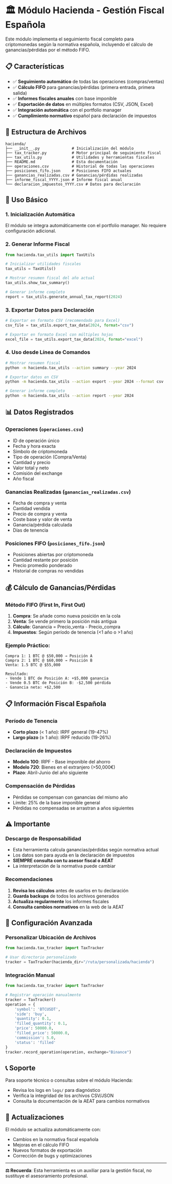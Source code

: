 # 🏛️ Módulo Hacienda - Gestión Fiscal Española

Este módulo implementa el seguimiento fiscal completo para criptomonedas según la normativa española, incluyendo el cálculo de ganancias/pérdidas por el método FIFO.

## 📋 Características

- ✅ **Seguimiento automático** de todas las operaciones (compras/ventas)
- ✅ **Cálculo FIFO** para ganancias/pérdidas (primera entrada, primera salida)
- ✅ **Informes fiscales anuales** con base imponible
- ✅ **Exportación de datos** en múltiples formatos (CSV, JSON, Excel)
- ✅ **Integración automática** con el portfolio manager
- ✅ **Cumplimiento normativo** español para declaración de impuestos

## 📁 Estructura de Archivos

```
hacienda/
├── __init__.py              # Inicialización del módulo
├── tax_tracker.py           # Motor principal de seguimiento fiscal
├── tax_utils.py             # Utilidades y herramientas fiscales
├── README.md                # Esta documentación
├── operaciones.csv          # Historial de todas las operaciones
├── posiciones_fifo.json     # Posiciones FIFO actuales
├── ganancias_realizadas.csv # Ganancias/pérdidas realizadas
├── informe_fiscal_YYYY.json # Informe fiscal anual
└── declaracion_impuestos_YYYY.csv # Datos para declaración
```

## 🚀 Uso Básico

### 1. Inicialización Automática

El módulo se integra automáticamente con el portfolio manager. No requiere configuración adicional.

### 2. Generar Informe Fiscal

```python
from hacienda.tax_utils import TaxUtils

# Inicializar utilidades fiscales
tax_utils = TaxUtils()

# Mostrar resumen fiscal del año actual
tax_utils.show_tax_summary()

# Generar informe completo
report = tax_utils.generate_annual_tax_report(2024)
```

### 3. Exportar Datos para Declaración

```python
# Exportar en formato CSV (recomendado para Excel)
csv_file = tax_utils.export_tax_data(2024, format="csv")

# Exportar en formato Excel con múltiples hojas
excel_file = tax_utils.export_tax_data(2024, format="excel")
```

### 4. Uso desde Línea de Comandos

```bash
# Mostrar resumen fiscal
python -m hacienda.tax_utils --action summary --year 2024

# Exportar datos en CSV
python -m hacienda.tax_utils --action export --year 2024 --format csv

# Generar informe completo
python -m hacienda.tax_utils --action report --year 2024
```

## 📊 Datos Registrados

### Operaciones (`operaciones.csv`)
- ID de operación único
- Fecha y hora exacta
- Símbolo de criptomoneda
- Tipo de operación (Compra/Venta)
- Cantidad y precio
- Valor total y neto
- Comisión del exchange
- Año fiscal

### Ganancias Realizadas (`ganancias_realizadas.csv`)
- Fecha de compra y venta
- Cantidad vendida
- Precio de compra y venta
- Coste base y valor de venta
- Ganancia/pérdida calculada
- Días de tenencia

### Posiciones FIFO (`posiciones_fifo.json`)
- Posiciones abiertas por criptomoneda
- Cantidad restante por posición
- Precio promedio ponderado
- Historial de compras no vendidas

## 💰 Cálculo de Ganancias/Pérdidas

### Método FIFO (First In, First Out)
1. **Compra**: Se añade como nueva posición en la cola
2. **Venta**: Se vende primero la posición más antigua
3. **Cálculo**: Ganancia = Precio_venta - Precio_compra
4. **Impuestos**: Según período de tenencia (<1 año o >1 año)

### Ejemplo Práctico:
```
Compra 1: 1 BTC @ $50,000 → Posición A
Compra 2: 1 BTC @ $60,000 → Posición B
Venta: 1.5 BTC @ $55,000

Resultado:
- Vende 1 BTC de Posición A: +$5,000 ganancia
- Vende 0.5 BTC de Posición B: -$2,500 pérdida
- Ganancia neta: +$2,500
```

## 📋 Información Fiscal Española

### Período de Tenencia
- **Corto plazo** (< 1 año): IRPF general (19-47%)
- **Largo plazo** (≥ 1 año): IRPF reducido (19-26%)

### Declaración de Impuestos
- **Modelo 100**: IRPF - Base imponible del ahorro
- **Modelo 720**: Bienes en el extranjero (>50,000€)
- **Plazo**: Abril-Junio del año siguiente

### Compensación de Pérdidas
- Pérdidas se compensan con ganancias del mismo año
- Límite: 25% de la base imponible general
- Pérdidas no compensadas se arrastran a años siguientes

## ⚠️ Importante

### Descargo de Responsabilidad
- Esta herramienta calcula ganancias/pérdidas según normativa actual
- Los datos son para ayuda en la declaración de impuestos
- **SIEMPRE consulta con tu asesor fiscal o AEAT**
- La interpretación de la normativa puede cambiar

### Recomendaciones
1. **Revisa los cálculos** antes de usarlos en tu declaración
2. **Guarda backups** de todos los archivos generados
3. **Actualiza regularmente** los informes fiscales
4. **Consulta cambios normativos** en la web de la AEAT

## 🔧 Configuración Avanzada

### Personalizar Ubicación de Archivos
```python
from hacienda.tax_tracker import TaxTracker

# Usar directorio personalizado
tracker = TaxTracker(hacienda_dir="/ruta/personalizada/hacienda")
```

### Integración Manual
```python
from hacienda.tax_tracker import TaxTracker

# Registrar operación manualmente
tracker = TaxTracker()
operation = {
    'symbol': 'BTCUSDT',
    'side': 'buy',
    'quantity': 0.1,
    'filled_quantity': 0.1,
    'price': 50000.0,
    'filled_price': 50000.0,
    'commission': 5.0,
    'status': 'filled'
}
tracker.record_operation(operation, exchange="Binance")
```

## 📞 Soporte

Para soporte técnico o consultas sobre el módulo Hacienda:
- Revisa los logs en `logs/` para diagnóstico
- Verifica la integridad de los archivos CSV/JSON
- Consulta la documentación de la AEAT para cambios normativos

## 🔄 Actualizaciones

El módulo se actualiza automáticamente con:
- Cambios en la normativa fiscal española
- Mejoras en el cálculo FIFO
- Nuevos formatos de exportación
- Corrección de bugs y optimizaciones

---

**⚖️ Recuerda**: Esta herramienta es un auxiliar para la gestión fiscal, no sustituye el asesoramiento profesional.
